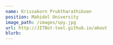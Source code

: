 ```yaml
---
name: Krissakorn Pruktharathikoon
position: Mahidol University
image_path: /images/spy.jpg
url: http://JITBot-tool.github.io/about
blurb: 
---
```

